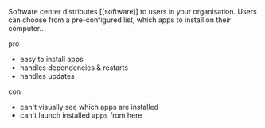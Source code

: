 Software center distributes [[software]] to users in your organisation.
Users can choose from a pre-configured list, which apps to install on their computer..

pro
- easy to install apps
- handles dependencies & restarts
- handles updates

con
- can't visually see which apps are installed
- can't launch installed apps from here